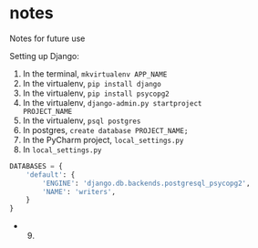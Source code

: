 # notes
Notes for future use

Setting up Django:
1. In the terminal, <code>mkvirtualenv APP_NAME</code>
2. In the virtualenv, <code>pip install django</code>
3. In the virtualenv, <code>pip install psycopg2</code>
4. In the virtualenv, <code>django-admin.py startproject PROJECT_NAME</code>
5. In the virtualenv,  <code>psql postgres</code>
6. In postgres, <code>create database PROJECT_NAME;</code>
7. In the PyCharm project, <code>local_settings.py</code>
8. In <code>local_settings.py</code>
````Python
DATABASES = {
    'default': {
        'ENGINE': 'django.db.backends.postgresql_psycopg2',
        'NAME': 'writers',
    }
}
````
- 9. 
